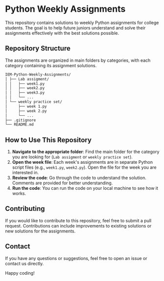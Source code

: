 # Python Weekly Assignments
This repository contains solutions to weekly Python assignments for college students. The goal is to help future juniors understand 
and solve their assignments effectively with the best solutions possible.

## Repository Structure
The assignments are organized in main folders by categories, with each category containing its assignment solutions.
```bash
IEM-Python-Weekly-Assignments/ 
│ ├── Lab assigment/ 
│ │   ├── week1.py 
│ │   ├── week2.py 
│ │   ├── week3.py 
│ │   └── ... 
│ └── weekly practice set/ 
│     ├── week 1.py 
│     ├── week 2.py 
│     └── ... 
├── .gitignore
└── README.md
```


## How to Use This Repository
1. **Navigate to the appropriate folder**: Find the main folder for the category you are looking for (`Lab assigment` or `weekly practice set`).
2. **Open the week file**: Each week's assignments are in separate Python script files (e.g., `week1.py`, `week2.py`). Open the file for the week you are interested in.
3. **Review the code**: Go through the code to understand the solution. Comments are provided for better understanding.
4. **Run the code**: You can run the code on your local machine to see how it works.
   

## Contributing
If you would like to contribute to this repository, feel free to submit a pull request. Contributions can include improvements to existing solutions or new solutions for the assignments.


## Contact
If you have any questions or suggestions, feel free to open an issue or contact us directly.

Happy coding!
